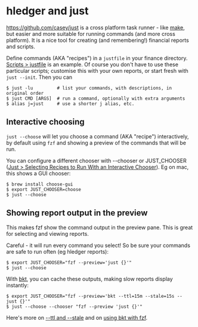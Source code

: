 # hledger and just

<https://github.com/casey/just> is a cross platform task runner -
like [make](https://en.wikipedia.org/wiki/Make_(software)),
but easier and more suitable for running commands (and more cross platform).
It is a nice tool for creating (and remembering!) financial reports and scripts.

Define commands (AKA "recipes") in a `justfile` in your finance directory.
[Scripts > justfile](scripts.md#justfile) is an example.
Of course you don't have to use these particular scripts; customise this
with your own reports, or start fresh with `just --init`.
Then you can

```cli
$ just -lu         # list your commands, with descriptions, in original order
$ just CMD [ARGS]  # run a command, optionally with extra arguments
$ alias j=just     # use a shorter j alias, etc.
```

## Interactive choosing

`just --choose` will let you choose a command (AKA "recipe") interactively,
by default using `fzf` and showing a preview of the commands that will be run.

You can configure a different chooser with --chooser or JUST_CHOOSER
([Just > Selecting Recipes to Run With an Interactive Chooser](https://just.systems/man/en/chapter_51.html)).
Eg on mac, this shows a GUI chooser:

```cli
$ brew install choose-gui
$ export JUST_CHOOSER=choose
$ just --choose
```

## Showing report output in the preview

This makes fzf show the command output in the preview pane.
This is great for selecting and viewing reports.

Careful - it will run every command you select! 
So be sure your commands are safe to run often (eg hledger reports):

```cli
$ export JUST_CHOOSER="fzf --preview='just {}'"
$ just --choose
```

With [bkt](https://github.com/dimo414/bkt),
you can cache these outputs, making slow reports display instantly:

```cli
$ export JUST_CHOOSER="fzf --preview='bkt --ttl=15m --stale=15s -- just {}'"
$ just --choose --chooser "fzf --preview 'just {}'"
```

Here's more on [--ttl and --stale](https://github.com/dimo414/bkt#cache-lifespan) and on [using bkt with fzf](https://github.com/dimo414/bkt/discussions/29).